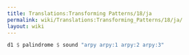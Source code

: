 ```yaml
---
title: Translations:Transforming Patterns/18/ja
permalink: wiki/Translations:Transforming_Patterns/18/ja/
layout: wiki
---
```


``` haskell
d1 $ palindrome $ sound "arpy arpy:1 arpy:2 arpy:3"
```
